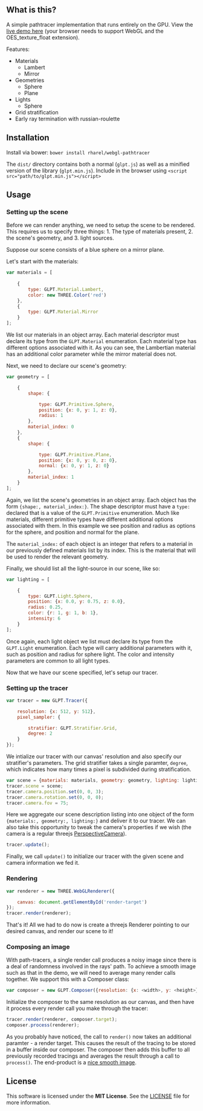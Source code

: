 ## What is this?
A simple pathtracer implementation that runs entirely on the GPU. View the [live demo here](http://rharel.github.io/webgl-pathtracer/) (your browser needs to support WebGL and the OES_texture_float extension).

Features:
 * Materials
   * Lambert
   * Mirror
 * Geometries 
   * Sphere
   * Plane
 * Lights
   * Sphere
 * Grid stratification
 * Early ray termination with russian-roulette 

## Installation

Install via bower: `bower install rharel/webgl-pathtracer`

The `dist/` directory contains both a normal (`glpt.js`) as well as a minified version of the library (`glpt.min.js`).
Include in the browser using `<script src="path/to/glpt.min.js"></script>`


## Usage

### Setting up the scene

Before we can render anything, we need to setup the scene to be rendered. This requires us to specify three things: 1. The type of materials present, 2. the scene's geometry, and 3. light sources.

Suppose our scene consists of a blue sphere on a mirror plane. 

Let's start with the materials:
```javascript
var materials = [
    
	{
		type: GLPT.Material.Lambert,
		color: new THREE.Color('red')
	},
    {
    	type: GLPT.Material.Mirror
    }
];
```

We list our materials in an object array. Each material descriptor must declare its type from the `GLPT.Material` enumeration. Each material type has different options associated with it. As you can see, the Lambertian material has an additional color parameter while the mirror material does not.

Next, we need to declare our scene's geometry:
```javascript
var geometry = [

	{
    	shape: {

        	type: GLPT.Primitive.Sphere,
        	position: {x: 0, y: 1, z: 0},
        	radius: 1
        },
      	material_index: 0
    },
	{
    	shape: {

        	type: GLPT.Primitive.Plane,
        	position: {x: 0, y: 0, z: 0},
        	normal: {x: 0, y: 1, z: 0}
        },
      	material_index: 1
    }
];
```

Again, we list the scene's geometries in an object array. Each object has the form `{shape:, material_index:}`. The shape descriptor must have a `type:` declared that is a value of the `GLPT.Primitive` enumeration. Much like materials, different primitive types have different additional options associated with them. In this example we see position and radius as options for the sphere, and position and normal for the plane. 

The `material_index:` of each object is an integer that refers to a material in our previously defined materials list by its index. This is the material that will be used to render the relevant geometry.

Finally, we should list all the light-source in our scene, like so:
```javascript
var lighting = [

	{
        type: GLPT.Light.Sphere,
        position: {x: 0.0, y: 0.75, z: 0.0},
        radius: 0.25,
        color: {r: 1, g: 1, b: 1},
        intensity: 6
    }
];
```

Once again, each light object we list must declare its type from the `GLPT.Light` enumeration. Each type will carry additional parameters with it, such as position and radius for sphere light. The color and intensity parameters are common to all light types.

Now that we have our scene specified, let's setup our tracer.

### Setting up the tracer

```javascript
var tracer = new GLPT.Tracer({

    resolution: {x: 512, y: 512},
    pixel_sampler: {

        stratifier: GLPT.Stratifier.Grid,
        degree: 2
    }
});
```

We intialize our tracer with our canvas' resolution and also specify our stratifier's parameters. The grid stratifier takes a single paramter, `degree`, which indicates how many times a pixel is subdivided during stratification.

```javascript
var scene = {materials: materials, geometry: geometry, lighting: lighting};
tracer.scene = scene;
tracer.camera.position.set(0, 0, 3);
tracer.camera.rotation.set(0, 0, 0);
tracer.camera.fov = 75;
```

Here we aggregate our scene description listing into one object of the form `{materials:, geometry:, lighting:}` and deliver it to our tracer. We can also take this opportunity to tweak the camera's  properties if we wish (the camera is a regular threejs [PerspectiveCamera](http://threejs.org/docs/#Reference/Cameras/PerspectiveCamera)).

```javascript
tracer.update();
```

Finally, we call `update()` to initialize our tracer with the given scene and camera information we fed it.

### Rendering

```javascript
var renderer = new THREE.WebGLRenderer({

	canvas: document.getElementById('render-target')
});
tracer.render(renderer);
```

That's it! All we had to do now is create a threejs Renderer pointing to our desired canvas, and render our scene to it!

### Composing an image

With path-tracers, a single render call produces a noisy image since there is a deal of randomness involved in the rays' path. To achieve a smooth image such as that in the demo, we will need to average many render calls together. We support this with a Composer class:

```javascript
var composer = new GLPT.Composer({resolution: {x: <width>, y: <height>}});
```

Initialize the composer to the same resolution as our canvas, and then have it process every render call you make through the tracer:

```javascript
tracer.render(renderer, composer.target);
composer.process(renderer);
```

As you probably have noticed, the call to `render()` now takes an additional paramter - a render target. This causes the result of the tracing to be stored in a buffer inside our composer. The composer then adds this buffer to all previously recorded tracings and averages the result through a call to `process()`. The end-product is a [nice smooth image](http://rharel.github.io/webgl-pathtracer/).

## License

This software is licensed under the **MIT License**. See the [LICENSE](LICENSE.txt) file for more information.
